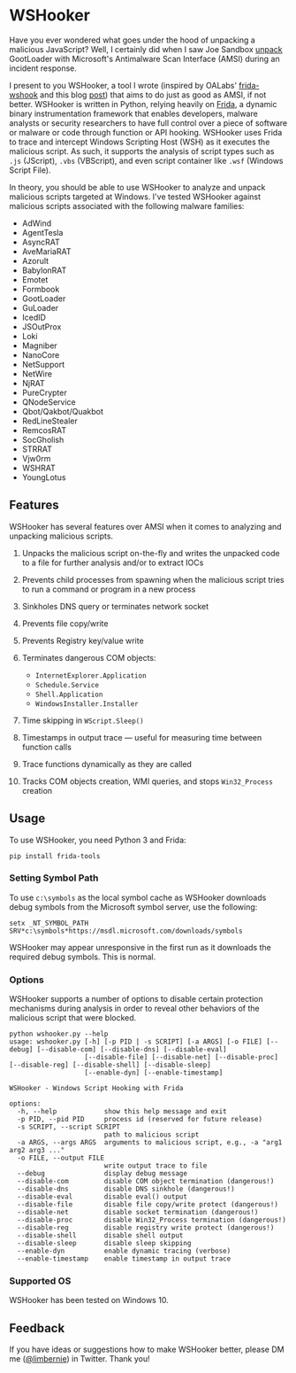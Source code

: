 # WSHooker

Have you ever wondered what goes under the hood of unpacking a malicious JavaScript? Well, I certainly did when I saw Joe Sandbox [unpack](https://www.joesecurity.org/blog/4297261482537891261#) GootLoader with Microsoft's Antimalware Scan Interface (AMSI) during an incident response.

I present to you WSHooker, a tool I wrote (inspired by OALabs' [frida-wshook](https://github.com/OALabs/frida-wshook) and this blog [post](https://darungrim.com/research/2020-06-17-using-frida-for-windows-reverse-engineering.html)) that aims to do just as good as AMSI, if not better. WSHooker is written in Python, relying heavily on [Frida](https://frida.re), a dynamic binary instrumentation framework that enables developers, malware analysts or security researchers to have full control over a piece of software or malware or code through function or API hooking. WSHooker uses Frida to trace and intercept Windows Scripting Host (WSH) as it executes the malicious script. As such, it supports the analysis of script types such as `.js` (JScript), `.vbs` (VBScript), and even script container like `.wsf` (Windows Script File). 

In theory, you should be able to use WSHooker to analyze and unpack malicious scripts targeted at Windows. I've tested WSHooker against malicious scripts associated with the following malware families:

- AdWind
- AgentTesla
- AsyncRAT
- AveMariaRAT
- Azorult
- BabylonRAT
- Emotet
- Formbook
- GootLoader
- GuLoader
- IcedID
- JSOutProx
- Loki
- Magniber
- NanoCore
- NetSupport
- NetWire
- NjRAT
- PureCrypter
- QNodeService
- Qbot/Qakbot/Quakbot
- RedLineStealer
- RemcosRAT
- SocGholish
- STRRAT
- Vjw0rm
- WSHRAT
- YoungLotus

## Features

WSHooker has several features over AMSI when it comes to analyzing and unpacking malicious scripts.

1. Unpacks the malicious script on-the-fly and writes the unpacked code to a file for further analysis and/or to extract IOCs

2. Prevents child processes from spawning when the malicious script tries to run a command or program in a new process

3. Sinkholes DNS query or terminates network socket

4. Prevents file copy/write

5. Prevents Registry key/value write

6. Terminates dangerous COM objects:
   - `InternetExplorer.Application`
   - `Schedule.Service`
   - `Shell.Application`
   - `WindowsInstaller.Installer`

7. Time skipping in `WScript.Sleep()`

8. Timestamps in output trace — useful for measuring time between function calls

9. Trace functions dynamically as they are called

10. Tracks COM objects creation, WMI queries, and stops `Win32_Process` creation 

## Usage

To use WSHooker, you need Python 3 and Frida:

```
pip install frida-tools
```

### Setting Symbol Path

To use `c:\symbols` as the local symbol cache as WSHooker downloads debug symbols from the Microsoft symbol server, use the following:

```
setx _NT_SYMBOL_PATH SRV*c:\symbols*https://msdl.microsoft.com/downloads/symbols
```

WSHooker may appear unresponsive in the first run as it downloads the required debug symbols. This is normal.

### Options

WSHooker supports a number of options to disable certain protection mechanisms during analysis in order to reveal other behaviors of the malicious script that were blocked.

```
python wshooker.py --help
usage: wshooker.py [-h] [-p PID | -s SCRIPT] [-a ARGS] [-o FILE] [--debug] [--disable-com] [--disable-dns] [--disable-eval]
                   [--disable-file] [--disable-net] [--disable-proc] [--disable-reg] [--disable-shell] [--disable-sleep]
                   [--enable-dyn] [--enable-timestamp]

WSHooker - Windows Script Hooking with Frida

options:
  -h, --help            show this help message and exit
  -p PID, --pid PID     process id (reserved for future release)
  -s SCRIPT, --script SCRIPT
                        path to malicious script
  -a ARGS, --args ARGS  arguments to malicious script, e.g., -a "arg1 arg2 arg3 ..."
  -o FILE, --output FILE
                        write output trace to file
  --debug               display debug message
  --disable-com         disable COM object termination (dangerous!)
  --disable-dns         disable DNS sinkhole (dangerous!)
  --disable-eval        disable eval() output
  --disable-file        disable file copy/write protect (dangerous!)
  --disable-net         disable socket termination (dangerous!)
  --disable-proc        disable Win32_Process termination (dangerous!)
  --disable-reg         disable registry write protect (dangerous!)
  --disable-shell       disable shell output
  --disable-sleep       disable sleep skipping
  --enable-dyn          enable dynamic tracing (verbose)
  --enable-timestamp    enable timestamp in output trace
```

### Supported OS

WSHooker has been tested on Windows 10.

## Feedback

If you have ideas or suggestions how to make WSHooker better, please DM me ([@limbernie](https://twitter.com/limbernie)) in Twitter. Thank you!
